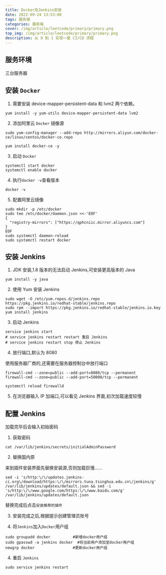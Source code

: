 ```yaml
---
title: Docker及Jenkins安装
date: 2022-09-24 13:53:00
tags: 服务端
categories: 服务端
cover: /img/article/leetcode/primary/primary.png
top_img: /img/article/leetcode/primary/primary.png
description: 从 0 到 1 实现一套 CI/CD 流程
---
```


## 服务环境

三台服务器

## 安装 `Docker`

1. 需要安装 device-mapper-persistent-data 和 lvm2 两个依赖。

```shell
yum install -y yum-utils device-mapper-persistent-data lvm2
```

2. 添加阿里云 `Docker` 镜像源

```shell
sudo yum-config-manager --add-repo http://mirrors.aliyun.com/docker-ce/linux/centos/docker-ce.repo

yum install docker-ce -y
```

3. 启动 `Docker`

```shell
systemctl start docker
systemctl enable docker
```

4. 执行`docker -v`查看版本

```shell
docker -v
```

5. 配置阿里云镜像

```shell
sudo mkdir -p /etc/docker
sudo tee /etc/docker/daemon.json <<-'EOF'
{
  "registry-mirrors": ["https://qphcniic.mirror.aliyuncs.com"]
}
EOF
sudo systemctl daemon-reload
sudo systemctl restart docker
```

## 安装 Jenkins

1. JDK 安装,1.8 版本的无法启动 Jenkins,可安装更高版本的 Java

```shell
yum install -y java
```

2. 使用 Yum 安装 Jenkins

```shell
sudo wget -O /etc/yum.repos.d/jenkins.repo https://pkg.jenkins.io/redhat-stable/jenkins.repo
sudo rpm --import https://pkg.jenkins.io/redhat-stable/jenkins.io.key
yum install jenkins
```

3. 启动 Jenkins

```shell
service jenkins start
# service jenkins restart restart 重启 Jenkins
# service jenkins restart stop 停止 Jenkins
```

4. 放行端口,默认为 8080

使用服务器厂商的,还需要在服务器控制台中放行端口

```shell
firewall-cmd --zone=public --add-port=8080/tcp --permanent
firewall-cmd --zone=public --add-port=50000/tcp --permanent

systemctl reload firewalld
```

5. 在浏览器输入 IP 加端口,可以看见 Jenkins 界面,初次加载速度较慢

## 配置 Jenkins

加载完毕后会输入初始密码

1. 获取密码

```shell
cat /var/lib/jenkins/secrets/initialAdminPassword
```

2. 替换国内原

来到插件安装界面先替换安装源,否则加载巨慢......

```shell
sed -i 's/http:\/\/updates.jenkins-ci.org\/download/https:\/\/mirrors.tuna.tsinghua.edu.cn\/jenkins/g' /var/lib/jenkins/updates/default.json && sed -i 's/http:\/\/www.google.com/https:\/\/www.baidu.com/g' /var/lib/jenkins/updates/default.json
```

替换完成后点击`安装推荐的插件`

3. 安装完成之后,根据提示创建管理员账号

4. 将`Jenkins`加入`Docker`用户组

```shell
sudo groupadd docker          #新增docker用户组
sudo gpasswd -a jenkins docker  #将当前用户添加至docker用户组
newgrp docker                 #更新docker用户组
```

4. 重启 `Jenkins`

```shell
sudo service jenkins restart
```
